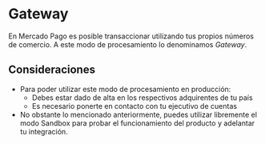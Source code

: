 # Gateway

En Mercado Pago es posible transaccionar utilizando tus propios números de comercio. A este modo de procesamiento lo denominamos _Gateway_.

## Consideraciones

* Para poder utilizar este modo de procesamiento en producción:
	* Debes estar dado de alta en los respectivos adquirentes de tu país
	* Es necesario ponerte en contacto con tu ejecutivo de cuentas
* No obstante lo mencionado anteriormente, puedes utilizar libremente el modo Sandbox para probar el funcionamiento del producto y adelantar tu integración.

